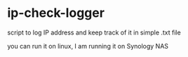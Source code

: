 # ip-check-logger
script to log IP address and keep track of it in simple .txt file

you can run it on linux, I am running it on Synology NAS
